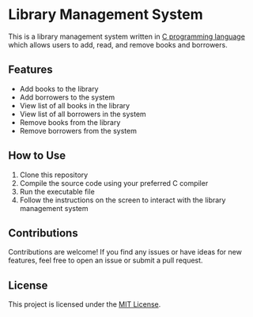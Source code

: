 # Library Management System

This is a library management system written in [C programming language](https://en.wikipedia.org/wiki/C_(programming_language)) which allows users to add, read, and remove books and borrowers.

## Features

- Add books to the library
- Add borrowers to the system
- View list of all books in the library
- View list of all borrowers in the system
- Remove books from the library
- Remove borrowers from the system

## How to Use

1. Clone this repository
2. Compile the source code using your preferred C compiler
3. Run the executable file
4. Follow the instructions on the screen to interact with the library management system

## Contributions

Contributions are welcome! If you find any issues or have ideas for new features, feel free to open an issue or submit a pull request.

## License

This project is licensed under the [MIT License](https://opensource.org/licenses/MIT).
